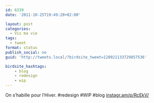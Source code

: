 ```yaml
---
id: 6339
date: '2011-10-25T19:49:28+02:00'

layout: post
categories:
  - Vis ma vie
tags:
  - tweet
format: status
publish_social: no
guid: 'http://tweets.local/?birdsite_tweet=128921133729857536'

birdsite_hashtags:
    - blog
    - redesign
    - wip
---
```


On s’habille pour l’Hiver. #redesign #WIP #blog [instagr.am/p/RcEkV/](http://instagr.am/p/RcEkV/)